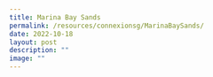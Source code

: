 ```yaml
---
title: Marina Bay Sands
permalink: /resources/connexionsg/MarinaBaySands/
date: 2022-10-18
layout: post
description: ""
image: ""
---
```


